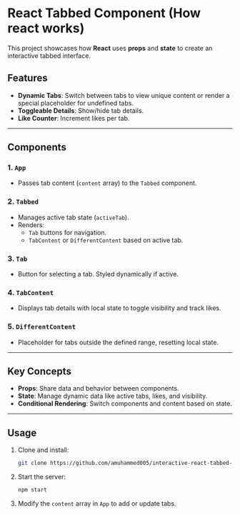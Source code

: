 # React Tabbed Component (How react works)

This project showcases how **React** uses **props** and **state** to create an interactive tabbed interface.

## Features

- **Dynamic Tabs**: Switch between tabs to view unique content or render a special placeholder for undefined tabs.
- **Toggleable Details**: Show/hide tab details.
- **Like Counter**: Increment likes per tab.

---

## Components

### 1. `App`

- Passes tab content (`content` array) to the `Tabbed` component.

### 2. `Tabbed`

- Manages active tab state (`activeTab`).
- Renders:
  - `Tab` buttons for navigation.
  - `TabContent` or `DifferentContent` based on active tab.

### 3. `Tab`

- Button for selecting a tab. Styled dynamically if active.

### 4. `TabContent`

- Displays tab details with local state to toggle visibility and track likes.

### 5. `DifferentContent`

- Placeholder for tabs outside the defined range, resetting local state.

---

## Key Concepts

- **Props**: Share data and behavior between components.
- **State**: Manage dynamic data like active tabs, likes, and visibility.
- **Conditional Rendering**: Switch components and content based on state.

---

## Usage

1. Clone and install:
   ```bash
   git clone https://github.com/amuhammed005/interactive-react-tabbed-interface.git && cd && npm install
   ```
2. Start the server:
   ```bash
   npm start
   ```
3. Modify the `content` array in `App` to add or update tabs.

